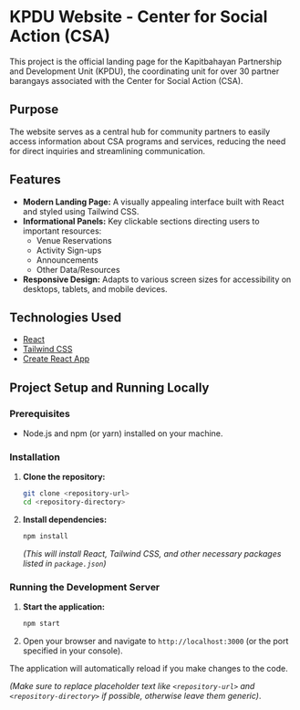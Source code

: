 # KPDU Website - Center for Social Action (CSA)

This project is the official landing page for the Kapitbahayan Partnership and Development Unit (KPDU), the coordinating unit for over 30 partner barangays associated with the Center for Social Action (CSA).

## Purpose

The website serves as a central hub for community partners to easily access information about CSA programs and services, reducing the need for direct inquiries and streamlining communication.

## Features

-   **Modern Landing Page:** A visually appealing interface built with React and styled using Tailwind CSS.
-   **Informational Panels:** Key clickable sections directing users to important resources:
    -   Venue Reservations
    -   Activity Sign-ups
    -   Announcements
    -   Other Data/Resources
-   **Responsive Design:** Adapts to various screen sizes for accessibility on desktops, tablets, and mobile devices.

## Technologies Used

-   [React](https://reactjs.org/)
-   [Tailwind CSS](https://tailwindcss.com/)
-   [Create React App](https://create-react-app.dev/)

## Project Setup and Running Locally

### Prerequisites

-   Node.js and npm (or yarn) installed on your machine.

### Installation

1.  **Clone the repository:**
    ```bash
    git clone <repository-url>
    cd <repository-directory>
    ```
2.  **Install dependencies:**
    ```bash
    npm install
    ```
    *(This will install React, Tailwind CSS, and other necessary packages listed in `package.json`)*

### Running the Development Server

1.  **Start the application:**
    ```bash
    npm start
    ```
2.  Open your browser and navigate to `http://localhost:3000` (or the port specified in your console).

The application will automatically reload if you make changes to the code.

*(Make sure to replace placeholder text like `<repository-url>` and `<repository-directory>` if possible, otherwise leave them generic)*.
